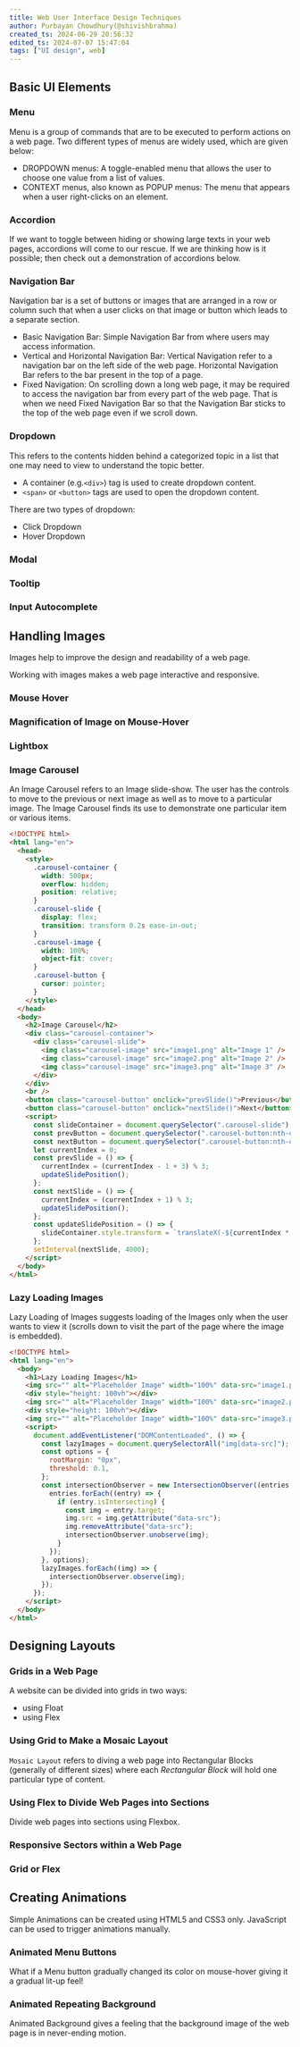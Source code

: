 ```yaml
---
title: Web User Interface Design Techniques
author: Purbayan Chowdhury(@shivishbrahma)
created_ts: 2024-06-29 20:56:32
edited_ts: 2024-07-07 15:47:04
tags: ["UI design", web]
---
```


## Basic UI Elements

### Menu

Menu is a group of commands that are to be executed to perform actions on a web page.  Two different types of menus are widely used, which are given below:

- DROPDOWN menus: A toggle-enabled menu that allows the user to choose one value from a list of values.  
- CONTEXT menus, also known as POPUP menus: The menu that appears when a user right-clicks on an element.

### Accordion

If we want to toggle between hiding or showing large texts in your web pages, accordions will come to our rescue. If we are thinking how is it possible; then check out a demonstration of accordions below.

### Navigation Bar  

Navigation bar is a set of buttons or images that are arranged in a row or column such that when a user clicks on that image or button which leads to a separate section.

- Basic Navigation Bar: Simple Navigation Bar from where users may access information.
- Vertical and Horizontal Navigation Bar: Vertical Navigation refer to a navigation bar on the left side of the web page. Horizontal Navigation Bar refers to the bar present in the top of a page.
- Fixed Navigation: On scrolling down a long web page, it may be required to access the navigation bar from every part of the web page. That is when we need Fixed Navigation Bar so that the Navigation Bar sticks to the top of the web page even if we scroll down.

### Dropdown  

This refers to the contents hidden behind a categorized topic in a list that one may need to view to understand the topic better.  

- A container (e.g.`<div>`) tag is used to create dropdown content.
- `<span>` or `<button>` tags are used to open the dropdown content.

There are two types of dropdown:

- Click Dropdown
- Hover Dropdown

### Modal

### Tooltip

### Input Autocomplete

## Handling Images

Images help to improve the design and readability of a web page.

Working with images makes a web page interactive and responsive.

### Mouse Hover

### Magnification of Image on Mouse-Hover

### Lightbox

### Image Carousel

An Image Carousel refers to an Image slide-show. The user has the controls to move to the previous or next image as well as to move to a particular image. The Image Carousel finds its use to demonstrate one particular item or various items.

```html
<!DOCTYPE html>
<html lang="en">
  <head>
    <style>
      .carousel-container {
        width: 500px;
        overflow: hidden;
        position: relative;
      }
      .carousel-slide {
        display: flex;
        transition: transform 0.2s ease-in-out;
      }
      .carousel-image {
        width: 100%;
        object-fit: cover;
      }
      .carousel-button {
        cursor: pointer;
      }
    </style>
  </head>
  <body>
    <h2>Image Carousel</h2>
    <div class="carousel-container">
      <div class="carousel-slide">
        <img class="carousel-image" src="image1.png" alt="Image 1" />
        <img class="carousel-image" src="image2.png" alt="Image 2" />
        <img class="carousel-image" src="image3.png" alt="Image 3" />
      </div>
    </div>
    <br />
    <button class="carousel-button" onclick="prevSlide()">Previous</button>
    <button class="carousel-button" onclick="nextSlide()">Next</button>
    <script>
      const slideContainer = document.querySelector(".carousel-slide");
      const prevButton = document.querySelector(".carousel-button:nth-of-type(1)");
      const nextButton = document.querySelector(".carousel-button:nth-of-type(2)");
      let currentIndex = 0;
      const prevSlide = () => {
        currentIndex = (currentIndex - 1 + 3) % 3;
        updateSlidePosition();
      };
      const nextSlide = () => {
        currentIndex = (currentIndex + 1) % 3;
        updateSlidePosition();
      };
      const updateSlidePosition = () => {
        slideContainer.style.transform = `translateX(-${currentIndex * 100}%)`;
      };
      setInterval(nextSlide, 4000);
    </script>
  </body>
</html>
```

### Lazy Loading Images

Lazy Loading of Images suggests loading of the Images only when the user wants to view it (scrolls down to visit the part of the page where the image is embedded).

```html
<!DOCTYPE html>
<html lang="en">
  <body>
    <h1>Lazy Loading Images</h1>
    <img src="" alt="Placeholder Image" width="100%" data-src="image1.png" />
    <div style="height: 100vh"></div>
    <img src="" alt="Placeholder Image" width="100%" data-src="image2.png" />
    <div style="height: 100vh"></div>
    <img src="" alt="Placeholder Image" width="100%" data-src="image3.png" />
    <script>
      document.addEventListener("DOMContentLoaded", () => {
        const lazyImages = document.querySelectorAll("img[data-src]");
        const options = {
          rootMargin: "0px",
          threshold: 0.1,
        };
        const intersectionObserver = new IntersectionObserver((entries, observer) => {
          entries.forEach((entry) => {
            if (entry.isIntersecting) {
              const img = entry.target;
              img.src = img.getAttribute("data-src");
              img.removeAttribute("data-src");
              intersectionObserver.unobserve(img);
            }
          });
        }, options);
        lazyImages.forEach((img) => {
          intersectionObserver.observe(img);
        });
      });
    </script>
  </body>
</html>
```

## Designing Layouts  

### Grids in a Web Page  

A website can be divided into grids in two ways:

- using Float
- using Flex

### Using Grid to Make a Mosaic Layout

`Mosaic Layout` refers to diving a web page into Rectangular Blocks (generally of different sizes) where each *Rectangular Block* will hold one particular type of content.

### Using Flex to Divide Web Pages into Sections

Divide web pages into sections using Flexbox.

### Responsive Sectors within a Web Page

### Grid or Flex

## Creating Animations

Simple Animations can be created using HTML5 and CSS3 only. JavaScript can be used to trigger animations manually.

### Animated Menu Buttons

What if a Menu button gradually changed its color on mouse-hover giving it a gradual lit-up feel!

### Animated Repeating Background

Animated Background gives a feeling that the background image of the web page is in never-ending motion.
